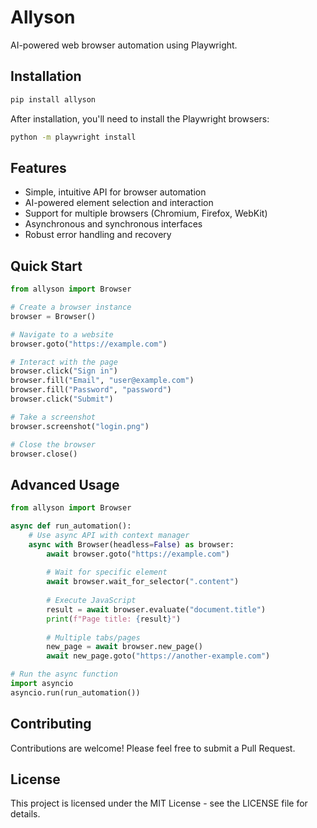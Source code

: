 # Allyson

AI-powered web browser automation using Playwright.

## Installation

```bash
pip install allyson
```

After installation, you'll need to install the Playwright browsers:

```bash
python -m playwright install
```

## Features

- Simple, intuitive API for browser automation
- AI-powered element selection and interaction
- Support for multiple browsers (Chromium, Firefox, WebKit)
- Asynchronous and synchronous interfaces
- Robust error handling and recovery

## Quick Start

```python
from allyson import Browser

# Create a browser instance
browser = Browser()

# Navigate to a website
browser.goto("https://example.com")

# Interact with the page
browser.click("Sign in")
browser.fill("Email", "user@example.com")
browser.fill("Password", "password")
browser.click("Submit")

# Take a screenshot
browser.screenshot("login.png")

# Close the browser
browser.close()
```

## Advanced Usage

```python
from allyson import Browser

async def run_automation():
    # Use async API with context manager
    async with Browser(headless=False) as browser:
        await browser.goto("https://example.com")
        
        # Wait for specific element
        await browser.wait_for_selector(".content")
        
        # Execute JavaScript
        result = await browser.evaluate("document.title")
        print(f"Page title: {result}")
        
        # Multiple tabs/pages
        new_page = await browser.new_page()
        await new_page.goto("https://another-example.com")

# Run the async function
import asyncio
asyncio.run(run_automation())
```

## Contributing

Contributions are welcome! Please feel free to submit a Pull Request.

## License

This project is licensed under the MIT License - see the LICENSE file for details. 